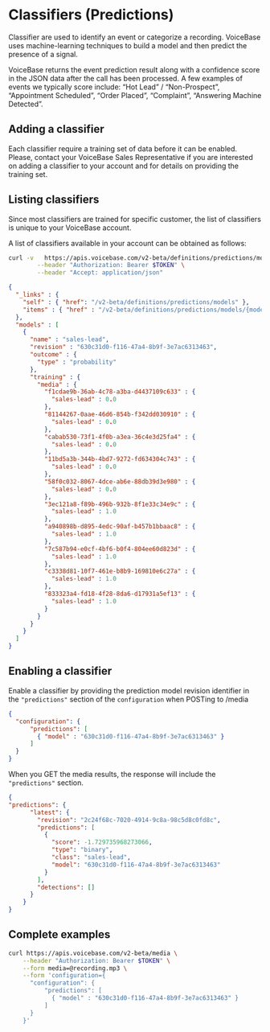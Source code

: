 # Classifiers (Predictions)

Classifier are used to identify an event or categorize a recording. VoiceBase
uses machine-learning techniques to build a model and then predict the presence
of a signal.

VoiceBase returns the event prediction result along with a confidence score in the JSON
data after the call has been processed. A few examples of events we typically
score include: “Hot Lead” / “Non-Prospect”, “Appointment Scheduled”,
“Order Placed”, “Complaint”, “Answering Machine Detected”.

## Adding a classifier
Each classifier require a training set of data before it can be enabled. Please,
contact your VoiceBase Sales Representative if you are interested on adding a
classifier to your account and for details on providing the training set.

## Listing classifiers
Since most classifiers are trained for specific customer, the list of classifiers
is unique to your VoiceBase account.

A list of classifiers available in your account can be obtained as follows:
```bash
curl -v   https://apis.voicebase.com/v2-beta/definitions/predictions/models \
        --header "Authorization: Bearer $TOKEN" \
        --header "Accept: application/json"
```

```json
{
  "_links" : {
    "self" : { "href": "/v2-beta/definitions/predictions/models" },
    "items" : { "href" : "/v2-beta/definitions/predictions/models/{modelName}" }
  },
  "models" : [
    {
      "name" : "sales-lead",
      "revision" : "630c31d0-f116-47a4-8b9f-3e7ac6313463",
      "outcome" : {
        "type" : "probability"
      },
      "training" : {
        "media" : {
          "f1cdae9b-36ab-4c78-a3ba-d4437109c633" : {
            "sales-lead" : 0.0
          },
          "81144267-0aae-46d6-854b-f342dd030910" : {
            "sales-lead" : 0.0
          },
          "cabab530-73f1-4f0b-a3ea-36c4e3d25fa4" : {
            "sales-lead" : 0.0
          },
          "11bd5a3b-344b-4bd7-9272-fd634304c743" : {
            "sales-lead" : 0.0
          },
          "58f0c032-8067-4dce-ab6e-88db39d3e980" : {
            "sales-lead" : 0.0
          },
          "3ec121a8-f89b-496b-932b-8f1e33c34e9c" : {
            "sales-lead" : 1.0
          },
          "a940898b-d895-4edc-90af-b457b1bbaac8" : {
            "sales-lead" : 1.0
          },
          "7c587b94-e0cf-4bf6-b0f4-804ee60d823d" : {
            "sales-lead" : 1.0
          },
          "c3338d81-10f7-461e-b8b9-169810e6c27a" : {
            "sales-lead" : 1.0
          },
          "833323a4-fd18-4f28-8da6-d17931a5ef13" : {
            "sales-lead" : 1.0
          }
        }
      }
    }
  ]
}
```

## Enabling a classifier

Enable a classifier by providing the prediction model revision identifier
in the `"predictions"` section of the `configuration` when POSTing to /media

```json
{
  "configuration": {
      "predictions": [
        { "model" : "630c31d0-f116-47a4-8b9f-3e7ac6313463" }
      ]
  }
}
```

When you GET the media results, the response will include the `"predictions"`
section.
```json
{
"predictions": {
      "latest": {
        "revision": "2c24f68c-7020-4914-9c8a-98c5d8c0fd8c",
        "predictions": [
          {
            "score": -1.729735968273066,
            "type": "binary",
            "class": "sales-lead",
            "model": "630c31d0-f116-47a4-8b9f-3e7ac6313463"
          }
        ],
        "detections": []
      }
    }
}
```


## Complete examples

```bash
curl https://apis.voicebase.com/v2-beta/media \
    --header "Authorization: Bearer $TOKEN" \
    --form media=@recording.mp3 \
    --form 'configuration={
      "configuration": {
          "predictions": [
            { "model" : "630c31d0-f116-47a4-8b9f-3e7ac6313463" }
          ]
      }
    }'
```
